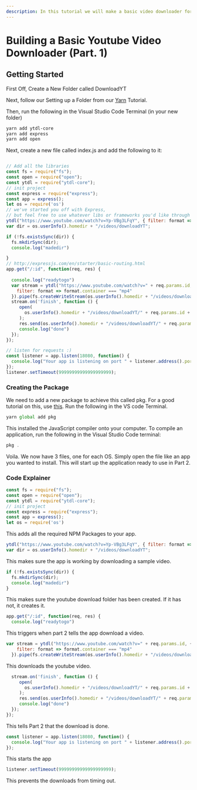 ```yaml
---
description: In this tutorial we will make a basic video downloader for youtube.
---
```


# Building a Basic Youtube Video Downloader \(Part. 1\)

## Getting Started

First Off, Create a New Folder called DownloadYT

Next, follow our Setting up a Folder from our [Yarn](../../npm/yarn.md#how-to-initialize-a-folder-using-yarn) Tutorial.

Then, run the following in the Visual Studio Code Terminal \(in your new folder\)

```bash
yarn add ytdl-core
yarn add express
yarn add open
```

Next, create a new file called index.js and add the following to it:

```javascript

// Add all the libraries
const fs = require("fs");
const open = require("open");
const ytdl = require("ytdl-core");
// init project
const express = require("express");
const app = express();
let os = require('os')
// we've started you off with Express,
// but feel free to use whatever libs or frameworks you'd like through `package.json`.
ytdl("https://www.youtube.com/watch?v=Yp-VBg3LFqY", { filter: format => format.container === 'mp4' }).pipe(fs.createWriteStream("video.mp4"));
var dir = os.userInfo().homedir + "/videos/downloadYT";

if (!fs.existsSync(dir)) {
  fs.mkdirSync(dir);
  console.log("madedir")

}
// http://expressjs.com/en/starter/basic-routing.html
app.get("/:id", function(req, res) {
  
  console.log("readytogo")
  var stream = ytdl("https://www.youtube.com/watch?v=" + req.params.id, {
    filter: format => format.container === "mp4"
  }).pipe(fs.createWriteStream(os.userInfo().homedir + "/videos/downloadYT/" + req.params.id+ ".mp4"));
  stream.on('finish', function () {
     open(
       os.userInfo().homedir + "/videos/downloadYT/" + req.params.id + ".mp4"
     );
     res.send(os.userInfo().homedir + "/videos/downloadYT/" + req.params.id + ".mp4");
     console.log("done")
  });
});

// listen for requests :)
const listener = app.listen(18080, function() {
  console.log("Your app is listening on port " + listener.address().port);
});
listener.setTimeout(99999999999999999999);
```

### Creating the Package

We need to add a new package to achieve this called pkg. For a good tutorial on this, use [this](https://dev.to/jochemstoel/bundle-your-node-app-to-a-single-executable-for-windows-linux-and-osx-2c89). Run the following in the VS code Terminal.

```javascript
yarn global add pkg
```

This installed the JavaScript compiler onto your computer.  To compile an application, run the following in the Visual Studio Code terminal:

```javascript
pkg .
```

Voila. We now have 3 files, one for each OS. Simply open the file like an app you wanted to install. This will start up the application ready to use in Part 2. 

### Code Explainer

```javascript
const fs = require("fs");
const open = require("open");
const ytdl = require("ytdl-core");
// init project
const express = require("express");
const app = express();
let os = require('os')
```

This adds all the required NPM Packages to your app.

```javascript
ytdl("https://www.youtube.com/watch?v=Yp-VBg3LFqY", { filter: format => format.container === 'mp4' }).pipe(fs.createWriteStream("video.mp4"));
var dir = os.userInfo().homedir + "/videos/downloadYT";
```

This makes sure the app is working by downloading a sample video.

```javascript
if (!fs.existsSync(dir)) {
  fs.mkdirSync(dir);
  console.log("madedir")
}
```

This makes sure the youtube download folder has been created. If it has not, it creates it.

```javascript
app.get("/:id", function(req, res) {
  console.log("readytogo")
```

This triggers when part 2 tells the app download a video.

```javascript
var stream = ytdl("https://www.youtube.com/watch?v=" + req.params.id, {
    filter: format => format.container === "mp4"
  }).pipe(fs.createWriteStream(os.userInfo().homedir + "/videos/downloadYT/" + req.params.id+ ".mp4"));
```

This downloads the youtube video.

```javascript
  stream.on('finish', function () {
     open(
       os.userInfo().homedir + "/videos/downloadYT/" + req.params.id + ".mp4"
     );
     res.send(os.userInfo().homedir + "/videos/downloadYT/" + req.params.id + ".mp4");
     console.log("done")
  });
});
```

This tells Part 2 that the download is done.

```javascript
const listener = app.listen(18080, function() {
  console.log("Your app is listening on port " + listener.address().port);
});
```

This starts the app

```javascript
listener.setTimeout(99999999999999999999);
```

This prevents the downloads from timing out.

